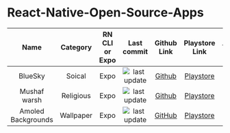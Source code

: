 # React-Native-Open-Source-Apps

| Name     | Category | RN CLI or Expo  |  Last commit | Github Link | Playstore Link| Appstore Link 
| :-----------: | :-----------: | :-----------: | :-----------: | :-----------: | :-----------: | :-----------: |
| BlueSky      | Soical       | Expo | <img src="https://img.shields.io/github/last-commit/bluesky-social/social-app/main" alt="last update" />  | [Github](https://github.com/bluesky-social/social-app) | [Playstore](https://play.google.com/store/apps/details?id=xyz.blueskyweb.app) | [Appstore](https://apps.apple.com/us/app/bluesky-social/id6444370199) 
| Mushaf warsh | Religious | Expo | <img src="https://img.shields.io/github/last-commit/ adelpro/ open-mushaf-native/main" alt="last update" /> | [Github](https://github.com/adelpro/open-mushaf-native)| [Playstore](https://play.google.com/store/apps/details?id=com.adelpro.openmushafnative)| N/A 
|Amoled Backgrounds | Wallpaper| Expo | <img src="https://img.shields.io/github/last-commit/gauravjot/amoledbackgrounds-app/master" alt="last update" /> | [GitHub](https://github.com/gauravjot/amoledbackgrounds-app)| [Playstore](play.google.com/store/apps/details?id=com.droidheat.amoledbackgrounds&pli=1) | N/A 
